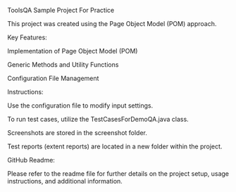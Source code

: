 ToolsQA Sample Project For Practice
 
  This project was created using the Page Object Model (POM) approach.

Key Features:
 
  Implementation of Page Object Model (POM)
  
  Generic Methods and Utility Functions
  
  Configuration File Management

Instructions:

  Use the configuration file to modify input settings.

  To run test cases, utilize the TestCasesForDemoQA.java class.
  
  Screenshots are stored in the screenshot folder. 
  
  Test reports (extent reports) are located in a new folder within the project.
 
GitHub Readme:
  
  Please refer to the readme file for further details on the project setup, usage instructions, and additional information.
